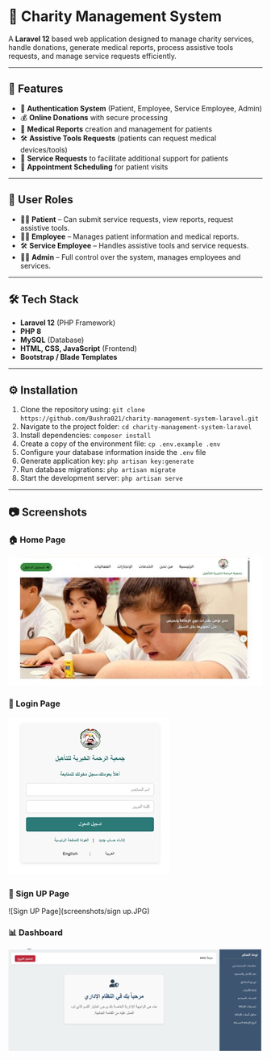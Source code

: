 # 🌟 Charity Management System

A **Laravel 12** based web application designed to manage charity services, handle donations, generate medical reports, process assistive tools requests, and manage service requests efficiently.

---

## 🚀 Features

- 🔐 **Authentication System** (Patient, Employee, Service Employee, Admin)  
- 💰 **Online Donations** with secure processing  
- 📝 **Medical Reports** creation and management for patients  
- 🛠️ **Assistive Tools Requests** (patients can request medical devices/tools)  
- 📄 **Service Requests** to facilitate additional support for patients  
- 📅 **Appointment Scheduling** for patient visits  

---

## 👥 User Roles

- 🧑‍⚕️ **Patient** – Can submit service requests, view reports, request assistive tools.  
- 👩‍💼 **Employee** – Manages patient information and medical reports.  
- 🛠️ **Service Employee** – Handles assistive tools and service requests.  
- 👨‍💻 **Admin** – Full control over the system, manages employees and services.  

---

## 🛠️ Tech Stack

- **Laravel 12** (PHP Framework)
- **PHP 8**
- **MySQL** (Database)
- **HTML, CSS, JavaScript** (Frontend)
- **Bootstrap / Blade Templates**

---
## ⚙️ Installation

1. Clone the repository using: `git clone https://github.com/Bushra021/charity-management-system-laravel.git`  
2. Navigate to the project folder: `cd charity-management-system-laravel`  
3. Install dependencies: `composer install`  
4. Create a copy of the environment file: `cp .env.example .env`  
5. Configure your database information inside the `.env` file  
6. Generate application key: `php artisan key:generate`  
7. Run database migrations: `php artisan migrate`  
8. Start the development server: `php artisan serve`

---
## 📷 Screenshots

### 🏠 Home Page
![Home Page](screenshots/homepage.JPG)

### 🔑 Login Page
![Login Page](screenshots/login.JPG)

### 🔑 Sign UP  Page
![Sign UP  Page](screenshots/sign up.JPG)

### 📊 Dashboard
![Dashboard](screenshots/dashboard.JPG)


